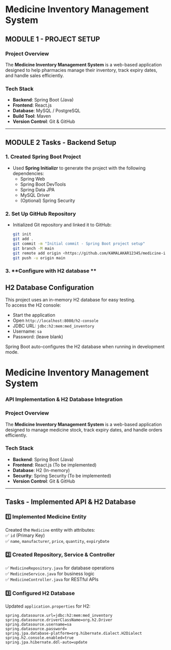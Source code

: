# Medicine Inventory Management System  

## MODULE 1  - PROJECT SETUP

### **Project Overview**  
The **Medicine Inventory Management System** is a web-based application designed to help pharmacies manage their inventory, track expiry dates, and handle sales efficiently.  

### **Tech Stack**  
- **Backend**: Spring Boot (Java)  
- **Frontend**: React.js  
- **Database**: MySQL / PostgreSQL  
- **Build Tool**: Maven  
- **Version Control**: Git & GitHub  

---

## **MODULE 2 Tasks - Backend Setup**  

### **1. Created Spring Boot Project**  
- Used **Spring Initializr** to generate the project with the following dependencies:  
  - Spring Web  
  - Spring Boot DevTools  
  - Spring Data JPA  
  - MySQL Driver  
  - (Optional) Spring Security  

### **2. Set Up GitHub Repository**  
- Initialized Git repository and linked it to GitHub:  
  ```sh
  git init  
  git add .  
  git commit -m "Initial commit - Spring Boot project setup"  
  git branch -M main  
  git remote add origin <https://github.com/KAMALAKAR12345/medicine-inventory.git>  
  git push -u origin main  
### 3. **Configure with H2 database ** ###
## H2 Database Configuration
This project uses an in-memory H2 database for easy testing.  
To access the H2 console:
- Start the application
- Open `http://localhost:8080/h2-console`
- JDBC URL: `jdbc:h2:mem:med_inventory`
- Username: `sa`
- Password: (leave blank)

Spring Boot auto-configures the H2 database when running in development mode.


# Medicine Inventory Management System  

### API Implementation & H2 Database Integration  

### **Project Overview**  
The **Medicine Inventory Management System** is a web-based application designed to manage medicine stock, track expiry dates, and handle orders efficiently.  

### **Tech Stack**  
- **Backend**: Spring Boot (Java)  
- **Frontend**: React.js (To be implemented)  
- **Database**: H2 (In-memory)  
- **Security**: Spring Security (To be implemented)  
- **Version Control**: Git & GitHub  

---

## **Tasks - Implemented API & H2 Database**  

### **1️⃣ Implemented Medicine Entity**  
Created the `Medicine` entity with attributes:  
✅ `id` (Primary Key)  
✅ `name`, `manufacturer`, `price`, `quantity`, `expiryDate`  

### **2️⃣ Created Repository, Service & Controller**  
✅ `MedicineRepository.java` for database operations  
✅ `MedicineService.java` for business logic  
✅ `MedicineController.java` for RESTful APIs  

### **3️⃣ Configured H2 Database**  
Updated `application.properties` for H2:  
```properties
spring.datasource.url=jdbc:h2:mem:med_inventory
spring.datasource.driverClassName=org.h2.Driver
spring.datasource.username=sa
spring.datasource.password=
spring.jpa.database-platform=org.hibernate.dialect.H2Dialect
spring.h2.console.enabled=true
spring.jpa.hibernate.ddl-auto=update
